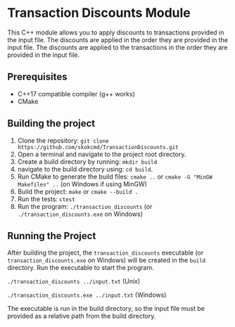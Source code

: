 # Transaction Discounts Module

This C++ module allows you to apply discounts to transactions provided in the input file.
The discounts are applied in the order they are provided in the input file.
The discounts are applied to the transactions in the order they are provided in the input file.

## Prerequisites

* C++17 compatible compiler (g++ works)
* CMake

## Building the project

1. Clone the repository: `git clone https://github.com/skokcmd/TransactionDiscounts.git`
2. Open a terminal and navigate to the project root directory.
3. Create a build directory by running: `mkdir build` 
4. navigate to the build directory using: `cd build`.
5. Run CMake to generate the build files: `cmake ..` or `cmake -G "MinGW Makefiles" ..` (on Windows if using MinGW)
6. Build the project: `make` or `cmake --build .`
7. Run the tests: `ctest`
8. Run the program: `./transaction_discounts` (or `./transaction_discounts.exe` on Windows)

## Running the Project

After building the project, the `transaction_discounts` executable (or `transaction_discounts.exe` on Windows) will be created in the `build` directory.
Run the executable to start the program. 

`./transaction_discounts ../input.txt` (Unix)

`./transaction_discounts.exe ../input.txt` (Windows)

The executable is run in the build directory, so the input file must be provided as a relative path from the build directory.